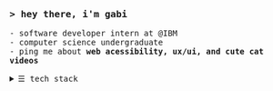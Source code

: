 <h3>
  <samp>&gt; hey there, i'm gabi</samp>
</h3>
<samp>
  - software developer intern at @IBM<br/>
  - computer science undergraduate<br/>
  - ping me about <strong>web acessibility, ux/ui, and cute cat videos</strong><br/>
<br/>

<details>
<summary><samp>&#9776;</samp> tech stack </i> </summary>
<br/>



                 ,----------------,              ,---------,
            ,-----------------------,          ,"        ,"|
          ,"                      ,"|        ,"        ,"  |
         +-----------------------+  |      ,"        ,"    |
         |  .-----------------.  |  |     +---------+      |
         |  |  js/node        |  |  |     | -==----'|      |
         |  |  reactjs/native |  |  |     |         |      |
         |  |  java           |  |  |/----|`---=    |      |
         |  |  sql            |  |  |   ,/|==== ooo |      ;
         |  |                 |  |  |  // |(((( [33]|    ,"
         |  `-----------------'  |," .;'| |((((     |  ,"
         +-----------------------+  ;;  | |         |,"    
            /_)______________(_/  //'   | +---------+
       ___________________________/___  `,
      /  oooooooooooooooo  .o.  oooo /,   \,"-----------
     / ==ooooooooooooooo==.o.  ooo= //   ,`\--{)B     ,"
    /_==__==========__==_ooo__ooo=_/'   /___________,"
    `-----------------------------'

</details>

</samp>
